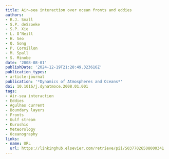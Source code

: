 ```yaml
---
title: Air–sea interaction over ocean fronts and eddies
authors:
- R.J. Small
- S.P. deSzoeke
- S.P. Xie
- L. O’Neill
- H. Seo
- Q. Song
- P. Cornillon
- M. Spall
- S. Minobe
date: '2008-08-01'
publishDate: '2024-12-19T21:28:49.323616Z'
publication_types:
- article-journal
publication: '*Dynamics of Atmospheres and Oceans*'
doi: 10.1016/j.dynatmoce.2008.01.001
tags:
- Air-sea interaction
- Eddies
- Agulhas current
- Boundary layers
- Fronts
- Gulf stream
- Kuroshio
- Meteorology
- Oceanography
links:
- name: URL
  url: https://linkinghub.elsevier.com/retrieve/pii/S0377026508000341
---
```

